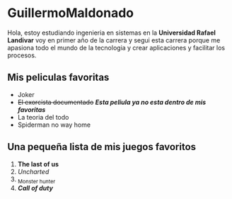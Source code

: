 # GuillermoMaldonado
 Hola, estoy estudiando ingenieria en sistemas en la **Universidad Rafael Landivar** voy en primer año de la carrera y segui
 esta carrera porque me apasiona todo el mundo de la tecnologia y crear aplicaciones y facilitar los procesos.

## Mis peliculas favoritas
* Joker
* ~~El exorcista documentado~~ ***Esta peliula ya no esta dentro de mis favoritas***
* La teoria del todo
* Spiderman no way home

## Una pequeña lista de mis juegos favoritos
1. **The last of us**
2. _Uncharted_
3. <sub>Monster hunter</sub>
4. ***Call of duty***